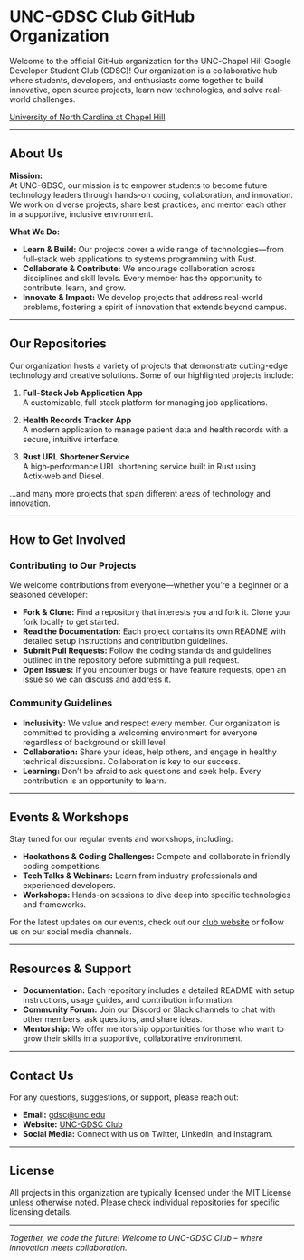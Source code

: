 # UNC-GDSC Club GitHub Organization

Welcome to the official GitHub organization for the UNC-Chapel Hill Google Developer Student Club (GDSC)! Our organization is a collaborative hub where students, developers, and enthusiasts come together to build innovative, open source projects, learn new technologies, and solve real-world challenges.

[University of North Carolina at Chapel Hill](https://www.unc.edu/)

---

## About Us

**Mission:**  
At UNC-GDSC, our mission is to empower students to become future technology leaders through hands-on coding, collaboration, and innovation. We work on diverse projects, share best practices, and mentor each other in a supportive, inclusive environment.

**What We Do:**  
- **Learn & Build:** Our projects cover a wide range of technologies—from full‑stack web applications to systems programming with Rust.
- **Collaborate & Contribute:** We encourage collaboration across disciplines and skill levels. Every member has the opportunity to contribute, learn, and grow.
- **Innovate & Impact:** We develop projects that address real-world problems, fostering a spirit of innovation that extends beyond campus.

---

## Our Repositories

Our organization hosts a variety of projects that demonstrate cutting-edge technology and creative solutions. Some of our highlighted projects include:

1. **Full-Stack Job Application App**  
   A customizable, full‑stack platform for managing job applications.

2. **Health Records Tracker App**  
   A modern application to manage patient data and health records with a secure, intuitive interface.

3. **Rust URL Shortener Service**  
   A high‑performance URL shortening service built in Rust using Actix‑web and Diesel.

…and many more projects that span different areas of technology and innovation.

---

## How to Get Involved

### Contributing to Our Projects

We welcome contributions from everyone—whether you’re a beginner or a seasoned developer:
- **Fork & Clone:** Find a repository that interests you and fork it. Clone your fork locally to get started.
- **Read the Documentation:** Each project contains its own README with detailed setup instructions and contribution guidelines.
- **Submit Pull Requests:** Follow the coding standards and guidelines outlined in the repository before submitting a pull request.
- **Open Issues:** If you encounter bugs or have feature requests, open an issue so we can discuss and address it.

### Community Guidelines

- **Inclusivity:** We value and respect every member. Our organization is committed to providing a welcoming environment for everyone regardless of background or skill level.
- **Collaboration:** Share your ideas, help others, and engage in healthy technical discussions. Collaboration is key to our success.
- **Learning:** Don’t be afraid to ask questions and seek help. Every contribution is an opportunity to learn.

---

## Events & Workshops

Stay tuned for our regular events and workshops, including:
- **Hackathons & Coding Challenges:** Compete and collaborate in friendly coding competitions.
- **Tech Talks & Webinars:** Learn from industry professionals and experienced developers.
- **Workshops:** Hands-on sessions to dive deep into specific technologies and frameworks.

For the latest updates on our events, check out our [club website](https://unc-gdsc.example.com) or follow us on our social media channels.

---

## Resources & Support

- **Documentation:** Each repository includes a detailed README with setup instructions, usage guides, and contribution information.
- **Community Forum:** Join our Discord or Slack channels to chat with other members, ask questions, and share ideas.
- **Mentorship:** We offer mentorship opportunities for those who want to grow their skills in a supportive, collaborative environment.

---

## Contact Us

For any questions, suggestions, or support, please reach out:
- **Email:** gdsc@unc.edu
- **Website:** [UNC-GDSC Club](https://unc-gdsc.example.com)
- **Social Media:** Connect with us on Twitter, LinkedIn, and Instagram.

---

## License

All projects in this organization are typically licensed under the MIT License unless otherwise noted. Please check individual repositories for specific licensing details.

---

*Together, we code the future! Welcome to UNC-GDSC Club – where innovation meets collaboration.*
